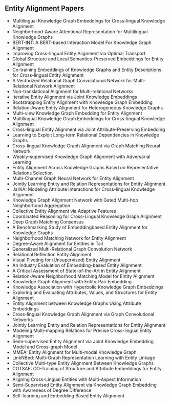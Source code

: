 <h2>Entity Alignment Papers</h2>



<ul>

                             

 <li><a target="_blank" href="https://github.com/manjunath5496/Entity-Alignment-Papers/blob/master/ek(1).pdf" style="text-decoration:none;">Multilingual Knowledge Graph Embeddings for Cross-lingual Knowledge Alignment</a></li>

 <li><a target="_blank" href="https://github.com/manjunath5496/Entity-Alignment-Papers/blob/master/ek(2).pdf" style="text-decoration:none;">Neighborhood-Aware Attentional Representation for Multilingual Knowledge Graphs</a></li>

<li><a target="_blank" href="https://github.com/manjunath5496/Entity-Alignment-Papers/blob/master/ek(3).pdf" style="text-decoration:none;">BERT-INT: A BERT-based Interaction Model For Knowledge Graph Alignment</a></li>
 <li><a target="_blank" href="https://github.com/manjunath5496/Entity-Alignment-Papers/blob/master/ek(4).pdf" style="text-decoration:none;">Improving Cross-lingual Entity Alignment via Optimal Transport</a></li>                              
<li><a target="_blank" href="https://github.com/manjunath5496/Entity-Alignment-Papers/blob/master/ek(5).pdf" style="text-decoration:none;">Global Structure and Local Semantics-Preserved Embeddings for Entity Alignment</a></li>
<li><a target="_blank" href="https://github.com/manjunath5496/Entity-Alignment-Papers/blob/master/ek(6).pdf" style="text-decoration:none;">Co-training Embeddings of Knowledge Graphs and Entity Descriptions for Cross-lingual Entity Alignment</a></li>
 <li><a target="_blank" href="https://github.com/manjunath5496/Entity-Alignment-Papers/blob/master/ek(7).pdf" style="text-decoration:none;">A Vectorized Relational Graph Convolutional Network for Multi-Relational Network Alignment</a></li>

 <li><a target="_blank" href="https://github.com/manjunath5496/Entity-Alignment-Papers/blob/master/ek(8).pdf" style="text-decoration:none;"> Non-translational Alignment for Multi-relational Networks </a></li>
   <li><a target="_blank" href="https://github.com/manjunath5496/Entity-Alignment-Papers/blob/master/ek(9).pdf" style="text-decoration:none;">Iterative Entity Alignment via Joint Knowledge Embeddings</a></li>
  
   
 <li><a target="_blank" href="https://github.com/manjunath5496/Entity-Alignment-Papers/blob/master/ek(10).pdf" style="text-decoration:none;">Bootstrapping Entity Alignment with Knowledge Graph Embedding</a></li>                              
<li><a target="_blank" href="https://github.com/manjunath5496/Entity-Alignment-Papers/blob/master/ek(11).pdf" style="text-decoration:none;">Relation-Aware Entity Alignment for Heterogeneous Knowledge Graphs</a></li>
<li><a target="_blank" href="https://github.com/manjunath5496/Entity-Alignment-Papers/blob/master/ek(12).pdf" style="text-decoration:none;">Multi-view Knowledge Graph Embedding for Entity Alignment</a></li>
<li><a target="_blank" href="https://github.com/manjunath5496/Entity-Alignment-Papers/blob/master/ek(13).pdf" style="text-decoration:none;">Multilingual Knowledge Graph Embeddings for Cross-lingual Knowledge Alignment</a></li>

<li><a target="_blank" href="https://github.com/manjunath5496/Entity-Alignment-Papers/blob/master/ek(14).pdf" style="text-decoration:none;">Cross-lingual Entity Alignment via
Joint Attribute-Preserving Embedding</a></li>
                              
<li><a target="_blank" href="https://github.com/manjunath5496/Entity-Alignment-Papers/blob/master/ek(15).pdf" style="text-decoration:none;">Learning to Exploit Long-term Relational Dependencies in Knowledge Graphs</a></li>

<li><a target="_blank" href="https://github.com/manjunath5496/Entity-Alignment-Papers/blob/master/ek(16).pdf" style="text-decoration:none;">Cross-lingual Knowledge Graph Alignment via Graph Matching Neural Network</a></li>

  <li><a target="_blank" href="https://github.com/manjunath5496/Entity-Alignment-Papers/blob/master/ek(17).pdf" style="text-decoration:none;">Weakly-supervised Knowledge Graph Alignment with Adversarial Learning</a></li>   
  
<li><a target="_blank" href="https://github.com/manjunath5496/Entity-Alignment-Papers/blob/master/ek(18).pdf" style="text-decoration:none;">Entity Alignment Across Knowledge Graphs Based on Representative Relations Selection</a></li> 

  
<li><a target="_blank" href="https://github.com/manjunath5496/Entity-Alignment-Papers/blob/master/ek(19).pdf" style="text-decoration:none;">Multi-Channel Graph Neural Network for Entity Alignment</a></li> 

<li><a target="_blank" href="https://github.com/manjunath5496/Entity-Alignment-Papers/blob/master/ek(20).pdf" style="text-decoration:none;">Jointly Learning Entity and Relation Representations for Entity Alignment</a></li>

<li><a target="_blank" href="https://github.com/manjunath5496/Entity-Alignment-Papers/blob/master/ek(21).pdf" style="text-decoration:none;">JarKA: Modeling Attribute Interactions for Cross-lingual Knowledge Alignment</a></li>
<li><a target="_blank" href="https://github.com/manjunath5496/Entity-Alignment-Papers/blob/master/ek(22).pdf" style="text-decoration:none;">Knowledge Graph Alignment Network with Gated Multi-hop Neighborhood Aggregation</a></li> 
 <li><a target="_blank" href="https://github.com/manjunath5496/Entity-Alignment-Papers/blob/master/ek(23).pdf" style="text-decoration:none;">Collective Entity Alignment via Adaptive Features</a></li> 
 

   <li><a target="_blank" href="https://github.com/manjunath5496/Entity-Alignment-Papers/blob/master/ek(24).pdf" style="text-decoration:none;">Coordinated Reasoning for Cross-Lingual Knowledge Graph Alignment</a></li>
 
   <li><a target="_blank" href="https://github.com/manjunath5496/Entity-Alignment-Papers/blob/master/ek(25).pdf" style="text-decoration:none;">Deep Graph Matching Consensus</a></li>                              
 <li><a target="_blank" href="https://github.com/manjunath5496/Entity-Alignment-Papers/blob/master/ek(26).pdf" style="text-decoration:none;">A Benchmarking Study of
Embeddingbased Entity Alignment for Knowledge Graphs</a></li>
 <li><a target="_blank" href="https://github.com/manjunath5496/Entity-Alignment-Papers/blob/master/ek(27).pdf" style="text-decoration:none;">Neighborhood Matching Network for Entity Alignment</a></li>
   
 
   <li><a target="_blank" href="https://github.com/manjunath5496/Entity-Alignment-Papers/blob/master/ek(28).pdf" style="text-decoration:none;">Degree-Aware Alignment for Entities in Tail</a></li>
 
   <li><a target="_blank" href="https://github.com/manjunath5496/Entity-Alignment-Papers/blob/master/ek(29).pdf" style="text-decoration:none;">Generalized Multi-Relational Graph
Convolution Network </a></li>                              

  <li><a target="_blank" href="https://github.com/manjunath5496/Entity-Alignment-Papers/blob/master/ek(30).pdf" style="text-decoration:none;">Relational Reflection Entity Alignment</a></li>
 
   <li><a target="_blank" href="https://github.com/manjunath5496/Entity-Alignment-Papers/blob/master/ek(31).pdf" style="text-decoration:none;">Visual Pivoting for (Unsupervised) Entity Alignment</a></li> 
    <li><a target="_blank" href="https://github.com/manjunath5496/Entity-Alignment-Papers/blob/master/ek(32).pdf" style="text-decoration:none;">An Industry Evaluation of Embedding-based Entity Alignment</a></li> 

   <li><a target="_blank" href="https://github.com/manjunath5496/Entity-Alignment-Papers/blob/master/ek(33).pdf" style="text-decoration:none;">A Critical Assessment of State-of-the-Art in Entity Alignment</a></li>                              

  <li><a target="_blank" href="https://github.com/manjunath5496/Entity-Alignment-Papers/blob/master/ek(34).pdf" style="text-decoration:none;">Relation-Aware Neighborhood Matching Model for Entity Alignment</a></li> 
 
  <li><a target="_blank" href="https://github.com/manjunath5496/Entity-Alignment-Papers/blob/master/ek(35).pdf" style="text-decoration:none;">Knowledge Graph Alignment with Entity-Pair Embedding</a></li> 

  <li><a target="_blank" href="https://github.com/manjunath5496/Entity-Alignment-Papers/blob/master/ek(36).pdf" style="text-decoration:none;">Knowledge Association with Hyperbolic Knowledge Graph Embeddings</a></li> 
 
<li><a target="_blank" href="https://github.com/manjunath5496/Entity-Alignment-Papers/blob/master/ek(37).pdf" style="text-decoration:none;">Exploring and Evaluating Attributes, Values, and Structures for Entity Alignment</a></li>
 <li><a target="_blank" href="https://github.com/manjunath5496/Entity-Alignment-Papers/blob/master/ek(38).pdf" style="text-decoration:none;">Entity Alignment between Knowledge Graphs Using Attribute Embeddings</a></li>
<li><a target="_blank" href="https://github.com/manjunath5496/Entity-Alignment-Papers/blob/master/ek(39).pdf" style="text-decoration:none;">Cross-lingual Knowledge Graph Alignment via Graph Convolutional Networks</a></li>
 <li><a target="_blank" href="https://github.com/manjunath5496/Entity-Alignment-Papers/blob/master/ek(40).pdf" style="text-decoration:none;">Jointly Learning Entity and Relation Representations for Entity Alignment</a></li>                              
<li><a target="_blank" href="https://github.com/manjunath5496/Entity-Alignment-Papers/blob/master/ek(41).pdf" style="text-decoration:none;">Modeling Multi-mapping Relations for Precise Cross-lingual Entity Alignment</a></li>
<li><a target="_blank" href="https://github.com/manjunath5496/Entity-Alignment-Papers/blob/master/ek(42).pdf" style="text-decoration:none;">Semi-supervised Entity Alignment via Joint Knowledge Embedding Model and Cross-graph Model</a></li>
 
  <li><a target="_blank" href="https://github.com/manjunath5496/Entity-Alignment-Papers/blob/master/ek(43).pdf" style="text-decoration:none;">MMEA: Entity Alignment
for Multi-modal Knowledge Graph</a></li>
 <li><a target="_blank" href="https://github.com/manjunath5496/Entity-Alignment-Papers/blob/master/ek(44).pdf" style="text-decoration:none;">LinkNBed: Multi-Graph Representation Learning with Entity Linkage</a></li>
   <li><a target="_blank" href="https://github.com/manjunath5496/Entity-Alignment-Papers/blob/master/ek(45).pdf" style="text-decoration:none;">Collective Multi-type Entity Alignment Between Knowledge Graphs</a></li>  
   
<li><a target="_blank" href="https://github.com/manjunath5496/Entity-Alignment-Papers/blob/master/ek(46).pdf" style="text-decoration:none;">COTSAE: CO-Training of Structure and Attribute Embeddings for Entity Alignment</a></li> 
                             
<li><a target="_blank" href="https://github.com/manjunath5496/Entity-Alignment-Papers/blob/master/ek(47).pdf" style="text-decoration:none;">Aligning Cross-Lingual Entities with Multi-Aspect Information</a></li>
<li><a target="_blank" href="https://github.com/manjunath5496/Entity-Alignment-Papers/blob/master/ek(48).pdf" style="text-decoration:none;">Semi-Supervised Entity Alignment via Knowledge Graph Embedding with Awareness of Degree Difference</a></li>
<li><a target="_blank" href="https://github.com/manjunath5496/Entity-Alignment-Papers/blob/master/ek(49).pdf" style="text-decoration:none;">Self-learning and Embedding Based
Entity Alignment</a></li>


</ul>
